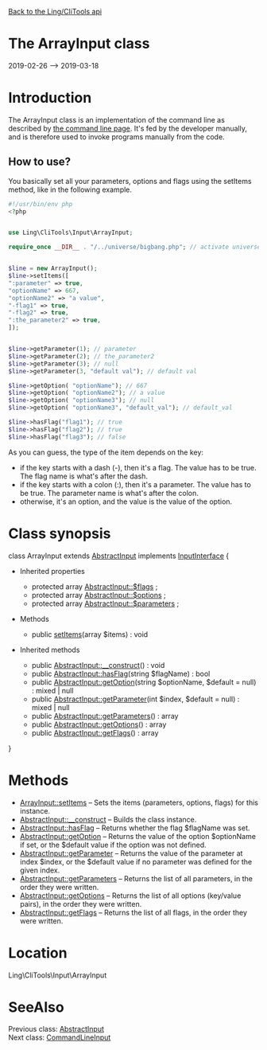 [Back to the Ling/CliTools api](https://github.com/lingtalfi/CliTools/blob/master/doc/api/Ling/CliTools.md)



The ArrayInput class
================
2019-02-26 --> 2019-03-18






Introduction
============

The ArrayInput class is an implementation of the command line as described by [the command line page](https://github.com/lingtalfi/CliTools/blob/master/doc/pages/command-line.md).
It's fed by the developer manually, and is therefore used to invoke programs manually from the code.



How to use?
---------------

You basically set all your parameters, options and flags using the setItems method, like in the following example.



```php
#!/usr/bin/env php
<?php


use Ling\CliTools\Input\ArrayInput;

require_once __DIR__ . "/../universe/bigbang.php"; // activate universe


$line = new ArrayInput();
$line->setItems([
":parameter" => true,
"optionName" => 667,
"optionName2" => "a value",
"-flag1" => true,
"-flag2" => true,
":the_parameter2" => true,
]);


$line->getParameter(1); // parameter
$line->getParameter(2); // the_parameter2
$line->getParameter(3); // null
$line->getParameter(3, "default val"); // default val

$line->getOption( "optionName"); // 667
$line->getOption( "optionName2"); // a value
$line->getOption( "optionName3"); // null
$line->getOption( "optionName3", "default_val"); // default_val

$line->hasFlag("flag1"); // true
$line->hasFlag("flag2"); // true
$line->hasFlag("flag3"); // false
```


As you can guess, the type of the item depends on the key:

- if the key starts with a dash (-), then it's a flag. The value has to be true. The flag name is what's after the dash.
- if the key starts with a colon (:), then it's a parameter. The value has to be true. The parameter name is what's after the colon.
- otherwise, it's an option, and the value is the value of the option.



Class synopsis
==============


class <span class="pl-k">ArrayInput</span> extends [AbstractInput](https://github.com/lingtalfi/CliTools/blob/master/doc/api/Ling/CliTools/Input/AbstractInput.md) implements [InputInterface](https://github.com/lingtalfi/CliTools/blob/master/doc/api/Ling/CliTools/Input/InputInterface.md) {

- Inherited properties
    - protected array [AbstractInput::$flags](#property-flags) ;
    - protected array [AbstractInput::$options](#property-options) ;
    - protected array [AbstractInput::$parameters](#property-parameters) ;

- Methods
    - public [setItems](https://github.com/lingtalfi/CliTools/blob/master/doc/api/Ling/CliTools/Input/ArrayInput/setItems.md)(array $items) : void

- Inherited methods
    - public [AbstractInput::__construct](https://github.com/lingtalfi/CliTools/blob/master/doc/api/Ling/CliTools/Input/AbstractInput/__construct.md)() : void
    - public [AbstractInput::hasFlag](https://github.com/lingtalfi/CliTools/blob/master/doc/api/Ling/CliTools/Input/AbstractInput/hasFlag.md)(string $flagName) : bool
    - public [AbstractInput::getOption](https://github.com/lingtalfi/CliTools/blob/master/doc/api/Ling/CliTools/Input/AbstractInput/getOption.md)(string $optionName, $default = null) : mixed | null
    - public [AbstractInput::getParameter](https://github.com/lingtalfi/CliTools/blob/master/doc/api/Ling/CliTools/Input/AbstractInput/getParameter.md)(int $index, $default = null) : mixed | null
    - public [AbstractInput::getParameters](https://github.com/lingtalfi/CliTools/blob/master/doc/api/Ling/CliTools/Input/AbstractInput/getParameters.md)() : array
    - public [AbstractInput::getOptions](https://github.com/lingtalfi/CliTools/blob/master/doc/api/Ling/CliTools/Input/AbstractInput/getOptions.md)() : array
    - public [AbstractInput::getFlags](https://github.com/lingtalfi/CliTools/blob/master/doc/api/Ling/CliTools/Input/AbstractInput/getFlags.md)() : array

}






Methods
==============

- [ArrayInput::setItems](https://github.com/lingtalfi/CliTools/blob/master/doc/api/Ling/CliTools/Input/ArrayInput/setItems.md) &ndash; Sets the items (parameters, options, flags) for this instance.
- [AbstractInput::__construct](https://github.com/lingtalfi/CliTools/blob/master/doc/api/Ling/CliTools/Input/AbstractInput/__construct.md) &ndash; Builds the class instance.
- [AbstractInput::hasFlag](https://github.com/lingtalfi/CliTools/blob/master/doc/api/Ling/CliTools/Input/AbstractInput/hasFlag.md) &ndash; Returns whether the flag $flagName was set.
- [AbstractInput::getOption](https://github.com/lingtalfi/CliTools/blob/master/doc/api/Ling/CliTools/Input/AbstractInput/getOption.md) &ndash; Returns the value of the option $optionName if set, or the $default value if the option was not defined.
- [AbstractInput::getParameter](https://github.com/lingtalfi/CliTools/blob/master/doc/api/Ling/CliTools/Input/AbstractInput/getParameter.md) &ndash; Returns the value of the parameter at index $index, or the $default value if no parameter was defined for the given index.
- [AbstractInput::getParameters](https://github.com/lingtalfi/CliTools/blob/master/doc/api/Ling/CliTools/Input/AbstractInput/getParameters.md) &ndash; Returns the list of all parameters, in the order they were written.
- [AbstractInput::getOptions](https://github.com/lingtalfi/CliTools/blob/master/doc/api/Ling/CliTools/Input/AbstractInput/getOptions.md) &ndash; Returns the list of all options (key/value pairs), in the order they were written.
- [AbstractInput::getFlags](https://github.com/lingtalfi/CliTools/blob/master/doc/api/Ling/CliTools/Input/AbstractInput/getFlags.md) &ndash; Returns the list of all flags, in the order they were written.





Location
=============
Ling\CliTools\Input\ArrayInput


SeeAlso
==============
Previous class: [AbstractInput](https://github.com/lingtalfi/CliTools/blob/master/doc/api/Ling/CliTools/Input/AbstractInput.md)<br>Next class: [CommandLineInput](https://github.com/lingtalfi/CliTools/blob/master/doc/api/Ling/CliTools/Input/CommandLineInput.md)<br>
